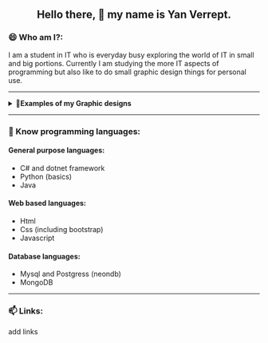 <h2 align="center">Hello there, 👋 my name is Yan Verrept.</h2>

<h3>😄 Who am I?:</h3>
I am a student in IT who is everyday busy exploring the world of IT in small and big portions.
Currently I am studying the more IT aspects of programming but also like to do small graphic design things for personal use.

---

<details>
    <summary><strong> 👀Examples of my Graphic designs</strong></summary>
    <h4>Personal banner:</h4>
    
</details>

---

<h3>🌱 Know programming languages:</h3>

<h4>General purpose languages:</h4>

-   C# and dotnet framework
-   Python (basics)
-   Java

<h4>Web based languages:</h4>

-   Html
-   Css (including bootstrap)
-   Javascript

<h4>Database languages:</h4>

-   Mysql and Postgress (neondb)
-   MongoDB

---
 
<h3>📫 Links:</h3>
add links


<!---
- 👋 Hi, I’m @verrepty1223
- 👀 I’m interested in learning about programming and IT in general
- 🌱 I’m currently learning ❓
- 🧠 I'm know python (basic), csharp, mysql, html, css, asp.net
- 💞️ I’m looking to collaborate on /
- 📫 How to reach me /
- 😄 Pronouns: he/him
- ⚡ Fun fact: / --->



<!---
verrepty1223/verrepty1223 is a ✨ special ✨ repository because its `README.md` (this file) appears on your GitHub profile.
You can click the Preview link to take a look at your changes.
--->
